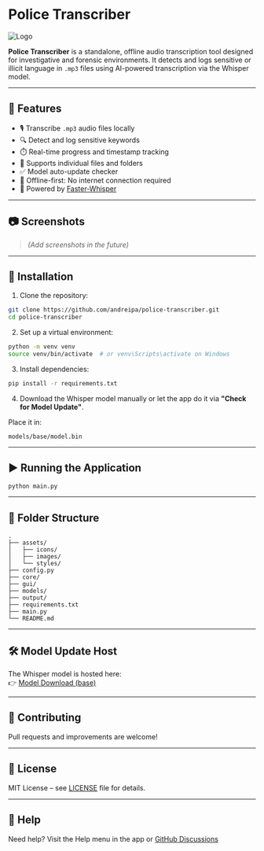 # Police Transcriber

![Logo](assets/images/logo-police.png)

**Police Transcriber** is a standalone, offline audio transcription tool designed for investigative and forensic environments. It detects and logs sensitive or illicit language in `.mp3` files using AI-powered transcription via the Whisper model.

---

## 🚀 Features

- 🎙️ Transcribe `.mp3` audio files locally
- 🔍 Detect and log sensitive keywords
- ⏱️ Real-time progress and timestamp tracking
- 📂 Supports individual files and folders
- ✅ Model auto-update checker
- 💾 Offline-first: No internet connection required
- 🧠 Powered by [Faster-Whisper](https://github.com/guillaumekln/faster-whisper)

---

## 📷 Screenshots

> *(Add screenshots in the future)*

---

## 🔧 Installation

1. Clone the repository:

```bash
git clone https://github.com/andreipa/police-transcriber.git
cd police-transcriber
```

2. Set up a virtual environment:

```bash
python -m venv venv
source venv/bin/activate  # or venv\Scripts\activate on Windows
```

3. Install dependencies:

```bash
pip install -r requirements.txt
```

4. Download the Whisper model manually or let the app do it via **"Check for Model Update"**.

Place it in:

```
models/base/model.bin
```

---

## ▶️ Running the Application

```bash
python main.py
```

---

## 📂 Folder Structure

```
.
├── assets/
│   ├── icons/
│   ├── images/
│   └── styles/
├── config.py
├── core/
├── gui/
├── models/
├── output/
├── requirements.txt
├── main.py
└── README.md
```

---

## 🛠️ Model Update Host

The Whisper model is hosted here:  
👉 [Model Download (base)](https://github.com/your-username/police-transcriber/releases/latest/download/model.bin)

---

## 🤝 Contributing

Pull requests and improvements are welcome!

---

## 📄 License

MIT License – see [LICENSE](LICENSE) file for details.

---

## 🔗 Help

Need help? Visit the Help menu in the app or [GitHub Discussions](https://github.com/your-username/police-transcriber/discussions)
